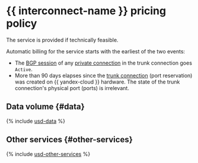 # {{ interconnect-name }} pricing policy




The service is provided if technically feasible.

Automatic billing for the service starts with the earliest of the two events:
* The [BGP session](./concepts/priv-con.md#bgp-peering) of any [private connection](./concepts/priv-con.md) in the trunk connection goes `Active`.
* More than 90 days elapses since the [trunk connection](./concepts/trunk.md) (port reservation) was created on {{ yandex-cloud }} hardware. The state of the trunk connection's physical port (ports) is irrelevant.


## Data volume {#data}



{% include [usd-data](../_pricing/interconnect/usd-data.md) %}


## Other services {#other-services}



{% include [usd-other-services](../_pricing/interconnect/usd-other-services.md) %}

